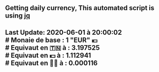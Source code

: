 ## Getting daily currency, This automated script is using [jq](https://stedolan.github.io/jq/)
## Last Update:  2020-06-01 à 20:00:02 </br># Monaie de base : 1 "EUR" 💶 </br> # Equivaut en 🇹🇳 à :  3.197525 </br> # Equivaut en 💵 à : 1.112941</br> # Equivaut en 🐱‍💻 à :  0.000116
